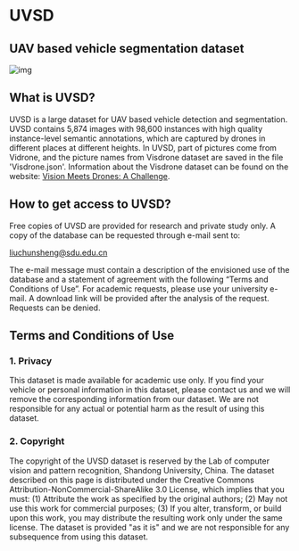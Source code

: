 # **UVSD**

## **UAV based vehicle segmentation dataset**

![img](https://github.com/liuchunsense/UVSD/blob/master/UVSD_example.png)

## What is UVSD?

UVSD is a large dataset for UAV based vehicle detection and segmentation. UVSD contains 5,874 images with 98,600 instances with high quality instance-level semantic annotations, which are captured by drones in different places at different heights. In UVSD, part of pictures come from Vidrone, and the picture names from Visdrone dataset are saved in the file 'Visdrone.json'. Information about the Visdrone dataset can be found on the website: [Vision Meets Drones: A Challenge](http://www.aiskyeye.com/).

## How to get access to UVSD?

Free copies of UVSD are provided for research and private study only.
A copy of the database can be requested through e-mail sent to:

[liuchunsheng@sdu.edu.cn](mailto:liuchunsheng@sdu.edu.cn)

The e-mail message must contain a description of the envisioned use of the database and a statement of agreement with the following “Terms and Conditions of Use”. For academic requests, please use your university e-mail. A download link will be provided after the analysis of the request. Requests can be denied.

## Terms and Conditions of Use

### 1. Privacy

This dataset is made available for academic use only. If you find your vehicle or personal information in this dataset, please contact us and we will remove the corresponding information from our dataset. We are not responsible for any actual or potential harm as the result of using this dataset.

### 2. Copyright

The copyright of the UVSD dataset is reserved by the Lab of computer vision and pattern recognition, Shandong University, China. The dataset described on this page is distributed under the Creative Commons Attribution-NonCommercial-ShareAlike 3.0 License, which implies that you must: 
(1) Attribute the work as specified by the original authors;
(2) May not use this work for commercial purposes;
(3) If you alter, transform, or build upon this work, you may distribute the resulting work only under the same license. 
The dataset is provided "as it is" and we are not responsible for any subsequence from using this dataset.
